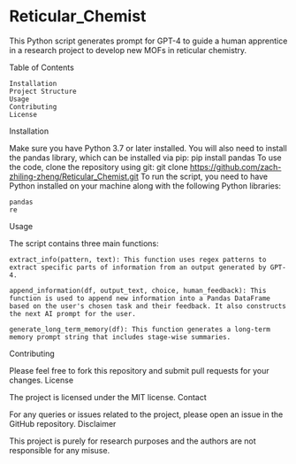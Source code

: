 # Reticular_Chemist


This Python script generates prompt for GPT-4 to guide a human apprentice in a research project to develop new MOFs in reticular chemistry. 

Table of Contents

    Installation
    Project Structure
    Usage
    Contributing
    License

Installation

Make sure you have Python 3.7 or later installed. You will also need to install the pandas library, which can be installed via pip:
pip install pandas
To use the code, clone the repository using git:
git clone https://github.com/zach-zhiling-zheng/Reticular_Chemist.git
To run the script, you need to have Python installed on your machine along with the following Python libraries:

    pandas
    re

Usage

The script contains three main functions:

    extract_info(pattern, text): This function uses regex patterns to extract specific parts of information from an output generated by GPT-4.

    append_information(df, output_text, choice, human_feedback): This function is used to append new information into a Pandas DataFrame based on the user's chosen task and their feedback. It also constructs the next AI prompt for the user.

    generate_long_term_memory(df): This function generates a long-term memory prompt string that includes stage-wise summaries.

Contributing

Please feel free to fork this repository and submit pull requests for your changes.
License

The project is licensed under the MIT license.
Contact

For any queries or issues related to the project, please open an issue in the GitHub repository.
Disclaimer

This project is purely for research purposes and the authors are not responsible for any misuse.
